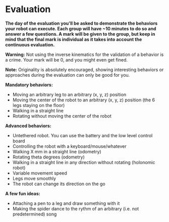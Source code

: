 # Evaluation

**The day of the evaluation you'll be asked to demonstrate the behaviors your robot can execute. Each group will have ~10 minutes to do so and answer a few questions. A mark will be given to the group, but keep in mind that the final mark is individual as it takes into account the continuous evaluation.**

**Warning:** Not using the inverse kinematics for the validation of a behavior is a crime. Your mark will be 0, and you might even get fined.

**Note:** Originality is absolutely encouraged, showing interesting behaviors or approaches during the evaluation can only be good for you.

**Mandatory behaviors:**

   - Moving an arbitrary leg to an arbitrary (x, y, z) position
   - Moving the center of the robot to an arbitrary (x, y, z) position (the 6 legs staying on the floor)
   - Walking in a straight line
   - Rotating without moving the center of the robot

**Advanced behaviors:**

- Untethered robot. You can use the battery and the low level control board
- Controlling the robot with a keyboard/mouse/whatever
- Walking X mm in a straight line (odometry)
- Rotating theta degrees (odometry)
- Walking in a straight line in any direction without rotating (holonomic robot)
- Variable movement speed
- Legs move smoothly
- The robot can change its direction on the go

**A few fun ideas:**

- Attaching a pen to a leg and draw something with it
- Making the spider dance to the rythm of an arbitrary (i.e. not predetermined) song
